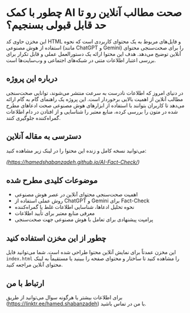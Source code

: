 #  چطور با کمک AI صحت مطالب آنلاین رو تا حد قابل قبولی بسنجیم؟

این مخزن حاوی کد HTML و فایل‌های مربوط به یک محتوای کاربردی است که نحوه استفاده از هوش مصنوعی (مانند ChatGPT و Gemini) را برای صحت‌سنجی محتوای آنلاین توضیح می‌دهد. هدف این محتوا ارائه یک دستورالعمل عملی و قابل تکرار برای بررسی اعتبار اطلاعات متنی در شبکه‌های اجتماعی و وب‌سایت‌ها است.

## درباره این پروژه

در دنیای امروز که اطلاعات نادرست به سرعت منتشر می‌شوند، توانایی صحت‌سنجی مطالب آنلاین از اهمیت بالایی برخوردار است. این پروژه یک راهنمای گام به گام ارائه می‌دهد تا کاربران بتوانند با استفاده از ابزارهای هوش مصنوعی صحت ادعاهای مطرح شده در متون را بررسی کرده، منابع معتبر را شناسایی و از افتادن در دام اطلاعات گمراه‌کننده جلوگیری کنند.

## دسترسی به مقاله آنلاین

می‌توانید نسخه کامل و زنده این محتوا را در لینک زیر مشاهده کنید:


*(https://hamedshabanzadeh.github.io/AI-Fact-Check/)*

## موضوعات کلیدی مطرح شده

* اهمیت صحت‌سنجی محتوای آنلاین در عصر هوش مصنوعی
* روش عملی استفاده از ChatGPT و Gemini برای Fact-Check
* نحوه تحلیل ادعاها، شناسایی اطلاعات غلط یا گمراه‌کننده
* معرفی منابع معتبر برای تأیید اطلاعات
* پرامپت پیشنهادی برای تعامل با هوش مصنوعی جهت صحت‌سنجی

## چطور از این مخزن استفاده کنید

این مخزن عمدتاً برای نمایش آنلاین محتوا طراحی شده است. شما می‌توانید فایل `index.html` را مشاهده کنید تا ساختار و محتوای صفحه را ببینید یا مستقیماً به لینک محتوای آنلاین مراجعه کنید.

## ارتباط با من

برای اطلاعات بیشتر یا هرگونه سوال می‌توانید از طریق (https://linktr.ee/hamed.shabanzadeh) با من در تماس باشید.
